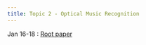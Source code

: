 ```yaml
---
title: Topic 2 - Optical Music Recognition
---
```


Jan 16-18
: [Root paper](https://www.semanticscholar.org/reader/7b6941d9117630cf1447a6561aa06d054f49d58c)
